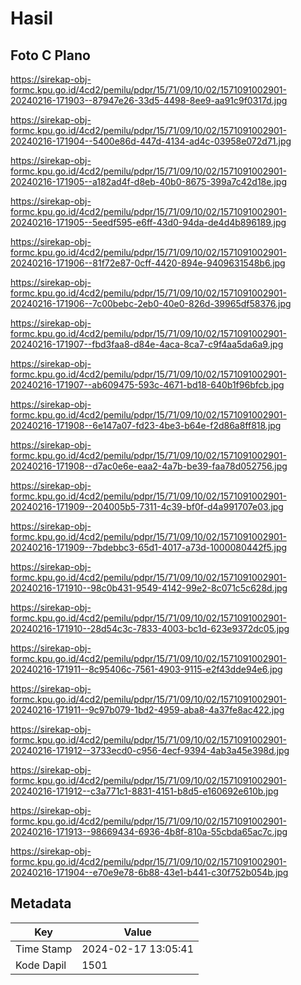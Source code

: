 # Hasil

## Foto C Plano

https://sirekap-obj-formc.kpu.go.id/4cd2/pemilu/pdpr/15/71/09/10/02/1571091002901-20240216-171903--87947e26-33d5-4498-8ee9-aa91c9f0317d.jpg

https://sirekap-obj-formc.kpu.go.id/4cd2/pemilu/pdpr/15/71/09/10/02/1571091002901-20240216-171904--5400e86d-447d-4134-ad4c-03958e072d71.jpg

https://sirekap-obj-formc.kpu.go.id/4cd2/pemilu/pdpr/15/71/09/10/02/1571091002901-20240216-171905--a182ad4f-d8eb-40b0-8675-399a7c42d18e.jpg

https://sirekap-obj-formc.kpu.go.id/4cd2/pemilu/pdpr/15/71/09/10/02/1571091002901-20240216-171905--5eedf595-e6ff-43d0-94da-de4d4b896189.jpg

https://sirekap-obj-formc.kpu.go.id/4cd2/pemilu/pdpr/15/71/09/10/02/1571091002901-20240216-171906--81f72e87-0cff-4420-894e-9409631548b6.jpg

https://sirekap-obj-formc.kpu.go.id/4cd2/pemilu/pdpr/15/71/09/10/02/1571091002901-20240216-171906--7c00bebc-2eb0-40e0-826d-39965df58376.jpg

https://sirekap-obj-formc.kpu.go.id/4cd2/pemilu/pdpr/15/71/09/10/02/1571091002901-20240216-171907--fbd3faa8-d84e-4aca-8ca7-c9f4aa5da6a9.jpg

https://sirekap-obj-formc.kpu.go.id/4cd2/pemilu/pdpr/15/71/09/10/02/1571091002901-20240216-171907--ab609475-593c-4671-bd18-640b1f96bfcb.jpg

https://sirekap-obj-formc.kpu.go.id/4cd2/pemilu/pdpr/15/71/09/10/02/1571091002901-20240216-171908--6e147a07-fd23-4be3-b64e-f2d86a8ff818.jpg

https://sirekap-obj-formc.kpu.go.id/4cd2/pemilu/pdpr/15/71/09/10/02/1571091002901-20240216-171908--d7ac0e6e-eaa2-4a7b-be39-faa78d052756.jpg

https://sirekap-obj-formc.kpu.go.id/4cd2/pemilu/pdpr/15/71/09/10/02/1571091002901-20240216-171909--204005b5-7311-4c39-bf0f-d4a991707e03.jpg

https://sirekap-obj-formc.kpu.go.id/4cd2/pemilu/pdpr/15/71/09/10/02/1571091002901-20240216-171909--7bdebbc3-65d1-4017-a73d-1000080442f5.jpg

https://sirekap-obj-formc.kpu.go.id/4cd2/pemilu/pdpr/15/71/09/10/02/1571091002901-20240216-171910--98c0b431-9549-4142-99e2-8c071c5c628d.jpg

https://sirekap-obj-formc.kpu.go.id/4cd2/pemilu/pdpr/15/71/09/10/02/1571091002901-20240216-171910--28d54c3c-7833-4003-bc1d-623e9372dc05.jpg

https://sirekap-obj-formc.kpu.go.id/4cd2/pemilu/pdpr/15/71/09/10/02/1571091002901-20240216-171911--8c95406c-7561-4903-9115-e2f43dde94e6.jpg

https://sirekap-obj-formc.kpu.go.id/4cd2/pemilu/pdpr/15/71/09/10/02/1571091002901-20240216-171911--9c97b079-1bd2-4959-aba8-4a37fe8ac422.jpg

https://sirekap-obj-formc.kpu.go.id/4cd2/pemilu/pdpr/15/71/09/10/02/1571091002901-20240216-171912--3733ecd0-c956-4ecf-9394-4ab3a45e398d.jpg

https://sirekap-obj-formc.kpu.go.id/4cd2/pemilu/pdpr/15/71/09/10/02/1571091002901-20240216-171912--c3a771c1-8831-4151-b8d5-e160692e610b.jpg

https://sirekap-obj-formc.kpu.go.id/4cd2/pemilu/pdpr/15/71/09/10/02/1571091002901-20240216-171913--98669434-6936-4b8f-810a-55cbda65ac7c.jpg

https://sirekap-obj-formc.kpu.go.id/4cd2/pemilu/pdpr/15/71/09/10/02/1571091002901-20240216-171904--e70e9e78-6b88-43e1-b441-c30f752b054b.jpg


## Metadata

| Key        | Value               |
| ---------- | ------------------- |
| Time Stamp | 2024-02-17 13:05:41 |
| Kode Dapil | 1501                |




